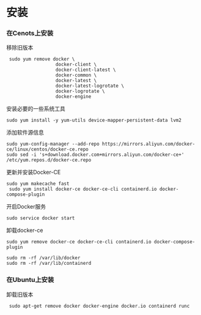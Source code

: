 # 安装

### 在Cenots上安装

移除旧版本

```
 sudo yum remove docker \
                  docker-client \
                  docker-client-latest \
                  docker-common \
                  docker-latest \
                  docker-latest-logrotate \
                  docker-logrotate \
                  docker-engine
```

安装必要的一些系统工具

```
sudo yum install -y yum-utils device-mapper-persistent-data lvm2
```

添加软件源信息

```
sudo yum-config-manager --add-repo https://mirrors.aliyun.com/docker-ce/linux/centos/docker-ce.repo
sudo sed -i 's+download.docker.com+mirrors.aliyun.com/docker-ce+' /etc/yum.repos.d/docker-ce.repo
```

更新并安装Docker-CE

```
sudo yum makecache fast
 sudo yum install docker-ce docker-ce-cli containerd.io docker-compose-plugin
```

开启Docker服务

```
sudo service docker start
```

卸载docker-ce

```
sudo yum remove docker-ce docker-ce-cli containerd.io docker-compose-plugin

sudo rm -rf /var/lib/docker
sudo rm -rf /var/lib/containerd
```

### 在Ubuntu上安装

卸载旧版本

```
 sudo apt-get remove docker docker-engine docker.io containerd runc
```


